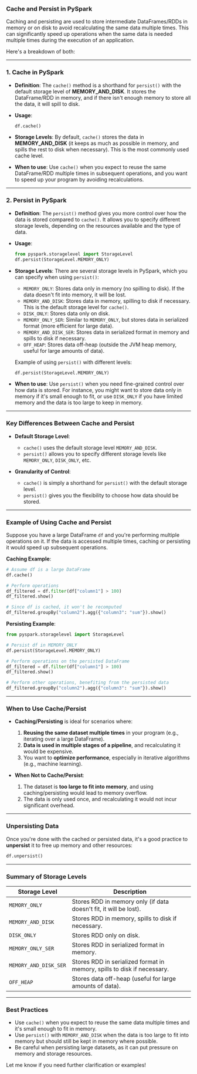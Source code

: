 ### **Cache and Persist in PySpark**

Caching and persisting are used to store intermediate DataFrames/RDDs in memory or on disk to avoid recalculating the same data multiple times. This can significantly speed up operations when the same data is needed multiple times during the execution of an application.

Here's a breakdown of both:

---

### **1. Cache in PySpark**

* **Definition**:
  The `cache()` method is a shorthand for `persist()` with the default storage level of **MEMORY\_AND\_DISK**. It stores the DataFrame/RDD in memory, and if there isn't enough memory to store all the data, it will spill to disk.

* **Usage**:

  ```python
  df.cache()
  ```

* **Storage Levels**:
  By default, `cache()` stores the data in **MEMORY\_AND\_DISK** (it keeps as much as possible in memory, and spills the rest to disk when necessary). This is the most commonly used cache level.

* **When to use**:
  Use `cache()` when you expect to reuse the same DataFrame/RDD multiple times in subsequent operations, and you want to speed up your program by avoiding recalculations.

---

### **2. Persist in PySpark**

* **Definition**:
  The `persist()` method gives you more control over how the data is stored compared to `cache()`. It allows you to specify different storage levels, depending on the resources available and the type of data.

* **Usage**:

  ```python
  from pyspark.storagelevel import StorageLevel
  df.persist(StorageLevel.MEMORY_ONLY)
  ```

* **Storage Levels**:
  There are several storage levels in PySpark, which you can specify when using `persist()`:

  * `MEMORY_ONLY`: Stores data only in memory (no spilling to disk). If the data doesn't fit into memory, it will be lost.
  * `MEMORY_AND_DISK`: Stores data in memory, spilling to disk if necessary. This is the default storage level for `cache()`.
  * `DISK_ONLY`: Stores data only on disk.
  * `MEMORY_ONLY_SER`: Similar to `MEMORY_ONLY`, but stores data in serialized format (more efficient for large data).
  * `MEMORY_AND_DISK_SER`: Stores data in serialized format in memory and spills to disk if necessary.
  * `OFF_HEAP`: Stores data off-heap (outside the JVM heap memory, useful for large amounts of data).

  Example of using `persist()` with different levels:

  ```python
  df.persist(StorageLevel.MEMORY_ONLY)
  ```

* **When to use**:
  Use `persist()` when you need fine-grained control over how data is stored. For instance, you might want to store data only in memory if it's small enough to fit, or use `DISK_ONLY` if you have limited memory and the data is too large to keep in memory.

---

### **Key Differences Between Cache and Persist**

* **Default Storage Level**:

  * `cache()` uses the default storage level `MEMORY_AND_DISK`.
  * `persist()` allows you to specify different storage levels like `MEMORY_ONLY`, `DISK_ONLY`, etc.

* **Granularity of Control**:

  * `cache()` is simply a shorthand for `persist()` with the default storage level.
  * `persist()` gives you the flexibility to choose how data should be stored.

---

### **Example of Using Cache and Persist**

Suppose you have a large DataFrame `df` and you're performing multiple operations on it. If the data is accessed multiple times, caching or persisting it would speed up subsequent operations.

**Caching Example**:

```python
# Assume df is a large DataFrame
df.cache()

# Perform operations
df_filtered = df.filter(df["column1"] > 100)
df_filtered.show()

# Since df is cached, it won't be recomputed
df_filtered.groupBy("column2").agg({"column3": "sum"}).show()
```

**Persisting Example**:

```python
from pyspark.storagelevel import StorageLevel

# Persist df in MEMORY_ONLY
df.persist(StorageLevel.MEMORY_ONLY)

# Perform operations on the persisted DataFrame
df_filtered = df.filter(df["column1"] > 100)
df_filtered.show()

# Perform other operations, benefiting from the persisted data
df_filtered.groupBy("column2").agg({"column3": "sum"}).show()
```

---

### **When to Use Cache/Persist**

* **Caching/Persisting** is ideal for scenarios where:

  1. **Reusing the same dataset multiple times** in your program (e.g., iterating over a large DataFrame).
  2. **Data is used in multiple stages of a pipeline**, and recalculating it would be expensive.
  3. You want to **optimize performance**, especially in iterative algorithms (e.g., machine learning).
* **When Not to Cache/Persist**:

  1. The dataset is **too large to fit into memory**, and using caching/persisting would lead to memory overflow.
  2. The data is only used once, and recalculating it would not incur significant overhead.

---

### **Unpersisting Data**

Once you're done with the cached or persisted data, it's a good practice to **unpersist** it to free up memory and other resources:

```python
df.unpersist()
```

---

### **Summary of Storage Levels**

| Storage Level         | Description                                                             |
| --------------------- | ----------------------------------------------------------------------- |
| `MEMORY_ONLY`         | Stores RDD in memory only (if data doesn't fit, it will be lost).       |
| `MEMORY_AND_DISK`     | Stores RDD in memory, spills to disk if necessary.                      |
| `DISK_ONLY`           | Stores RDD only on disk.                                                |
| `MEMORY_ONLY_SER`     | Stores RDD in serialized format in memory.                              |
| `MEMORY_AND_DISK_SER` | Stores RDD in serialized format in memory, spills to disk if necessary. |
| `OFF_HEAP`            | Stores data off-heap (useful for large amounts of data).                |

---

### **Best Practices**

* Use `cache()` when you expect to reuse the same data multiple times and it's small enough to fit in memory.
* Use `persist()` with `MEMORY_AND_DISK` when the data is too large to fit into memory but should still be kept in memory where possible.
* Be careful when persisting large datasets, as it can put pressure on memory and storage resources.

Let me know if you need further clarification or examples!
